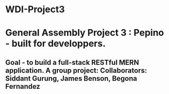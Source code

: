# WDI-Project3
 
# General Assembly Project 3 : Pepino - built for developpers.
## Goal - to build a full-stack RESTful MERN application. A group project: Collaborators: Siddant Gurung, James Benson, Begona Fernandez

